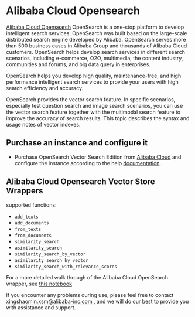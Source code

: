 Alibaba Cloud Opensearch
========================

[Alibaba Cloud Opensearch](https://www.alibabacloud.com/product/opensearch) OpenSearch is a one-stop platform to develop intelligent search services. OpenSearch was built based on the large-scale distributed search engine developed by Alibaba. OpenSearch serves more than 500 business cases in Alibaba Group and thousands of Alibaba Cloud customers. OpenSearch helps develop search services in different search scenarios, including e-commerce, O2O, multimedia, the content industry, communities and forums, and big data query in enterprises.

OpenSearch helps you develop high quality, maintenance-free, and high performance intelligent search services to provide your users with high search efficiency and accuracy.

OpenSearch provides the vector search feature. In specific scenarios, especially test question search and image search scenarios, you can use the vector search feature together with the multimodal search feature to improve the accuracy of search results. This topic describes the syntax and usage notes of vector indexes.

Purchase an instance and configure it[](#purchase-an-instance-and-configure-it "Direct link to Purchase an instance and configure it")
---------------------------------------------------------------------------------------------------------------------------------------

*   Purchase OpenSearch Vector Search Edition from [Alibaba Cloud](https://opensearch.console.aliyun.com) and configure the instance according to the help [documentation](https://help.aliyun.com/document_detail/463198.html?spm=a2c4g.465092.0.0.2cd15002hdwavO).

Alibaba Cloud Opensearch Vector Store Wrappers[](#alibaba-cloud-opensearch-vector-store-wrappers "Direct link to Alibaba Cloud Opensearch Vector Store Wrappers")
------------------------------------------------------------------------------------------------------------------------------------------------------------------

supported functions:

*   `add_texts`
*   `add_documents`
*   `from_texts`
*   `from_documents`
*   `similarity_search`
*   `asimilarity_search`
*   `similarity_search_by_vector`
*   `asimilarity_search_by_vector`
*   `similarity_search_with_relevance_scores`

For a more detailed walk through of the Alibaba Cloud OpenSearch wrapper, see [this notebook](/docs/integrations/modules/indexes/vectorstores/examples/alibabacloud_opensearch.ipynb)

If you encounter any problems during use, please feel free to contact [xingshaomin.xsm@alibaba-inc.com](/docs/integrations/providers/xingshaomin.xsm@alibaba-inc.com) , and we will do our best to provide you with assistance and support.